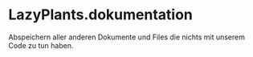 # LazyPlants.dokumentation

Abspeichern aller anderen Dokumente und Files die nichts mit unserem Code zu tun haben.
